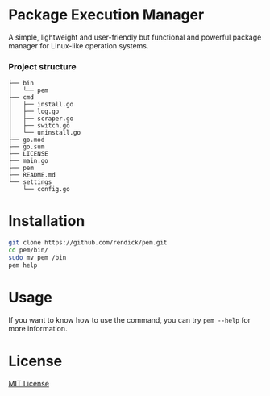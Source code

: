 # Package Execution Manager

A simple, lightweight and user-friendly but functional and powerful package manager for Linux-like operation systems.

### Project structure

```
├── bin
│   └── pem
├── cmd
│   ├── install.go
│   ├── log.go
│   ├── scraper.go
│   ├── switch.go
│   └── uninstall.go
├── go.mod
├── go.sum
├── LICENSE
├── main.go
├── pem
├── README.md
└── settings
    └── config.go
```

# Installation

```sh
git clone https://github.com/rendick/pem.git
cd pem/bin/
sudo mv pem /bin
pem help 
```

# Usage

If you want to know how to use the command, you can try `pem --help` for more information.

# License

[MIT License](https://opensource.org/license/mit/)
